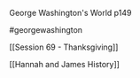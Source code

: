 George Washington's World p149

#georgewashington 

[[Session 69 - Thanksgiving]]

[[Hannah and James History]]
